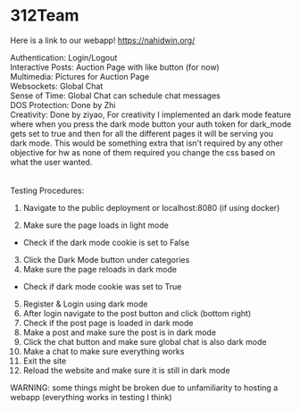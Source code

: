 # 312Team

Here is a link to our webapp!
https://nahidwin.org/

Authentication: Login/Logout<br>
Interactive Posts: Auction Page with like button (for now)<br>
Multimedia: Pictures for Auction Page<br>
Websockets: Global Chat<br>
Sense of Time: Global Chat can schedule chat messages<br>
DOS Protection: Done by Zhi<br>
Creativity: Done by ziyao, For creativity I implemented an dark mode feature where when you press the dark mode button your auth token for dark_mode gets set to true and then for all the different pages it will be serving you dark mode. This would be something extra that isn't required by any other objective for hw as none of them required you change the css based on what the user wanted.<br>
<br>
<br>
Testing Procedures:<br>
1. Navigate to the public deployment or localhost:8080 (if using docker) <br>

2. Make sure the page loads in light mode <br>
- Check if the dark mode cookie is set to False <br>
3. Click the Dark Mode button under categories <br>
4. Make sure the page reloads in dark mode <br>
- Check if dark mode cookie was set to True <br> 

5. Register & Login using dark mode <br>
6. After login navigate to the post button and click (bottom right) <br>
7. Check if the post page is loaded in dark mode <br>
8. Make a post and make sure the post is in dark mode <br>
9. Click the chat button and make sure global chat is also dark mode <br>
10. Make a chat to make sure everything works <br>
11. Exit the site <br>
12. Reload the website and make sure it is still in dark mode <br>

WARNING: some things might be broken due to unfamiliarity to hosting a webapp (everything works in testing I think)
